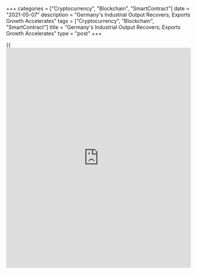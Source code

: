 +++
categories = ["Cryptocurrency", "Blockchain", "SmartContract"]
date = "2021-05-07"
description = "Germany's Industrial Output Recovers; Exports Growth Accelerates"
tags = ["Cryptocurrency", "Blockchain", "SmartContract"]
title = "Germany's Industrial Output Recovers; Exports Growth Accelerates"
type = "post"
+++

{{<iframe id="large-banner" src="https://www.bounty.group/#slide=9.0" width="100%" height="600" scrolling="no" style="border: 0px solid rgb(216, 221, 230); border-radius: 3px;">}}

Germany's industrial production recovered and exports growth accelerated
unexpectedly in March, separate data from Destatis revealed on Friday.

Industrial production grew 2.5 percent month-on-month in March,
reversing a 1.9 percent fall in February. Output was forecast to climb
2.3 percent. This was the first monthly growth in three months.

The small increase in industrial production in March shows that
factories are still not back to normal, despite the strength of demand,
Andrew Kenningham, an economist at Capital Economics, said.

This seems to be primarily due to supply problems, notably the global
shortage of semi-conductor chips, which look set to drag on during the
second quarter, the economist added.

Supply chain disruptions like the blockage of the Suez Canal or semi-
conductor delivery problems will distort industrial activity, Carsten
Brzeski, an ING economist said. However, these disruptions will only
delay - not derail - the catch-up of German industry.

The [economy][1] ministry said the slight improvement in the Ifo
[business][2] climate and the renewed strong increase in incoming orders
ensure a positive outlook for the industry in the coming months.

The ministry noted that the construction industry is also gradually
overcoming the weak start to the current year and is likely to pick up
further in the months to come.

Excluding energy and construction, industrial production was up 0.7
percent, data showed.

Within industry, the production of intermediate goods grew 1.2 percent
and output of consumer goods gained 2.9 percent. Meanwhile, capital
goods output decreased 0.4 percent.

Outside industry, energy production was up 2.4 percent and construction
output increased by 10.8 percent.

On a yearly basis, industrial production advanced 5.1 percent, in
contrast to a 6.8 percent fall in February.

Another report showed that exports increased 1.2 percent on a monthly
basis in March, while economists had forecast the growth to ease to 0.5
percent from 1 percent in February.

At the same time, imports growth rose sharply to 6.5 percent from 3.6
percent a month ago. This was the second consecutive increase and far
exceeded the economists' forecast of 0.7 percent.

Consequently, the trade surplus fell to EUR 14.3 billion from EUR 18.9
billion in the previous month. The expected level was EUR 19.5 billion.

Germany exported goods to the value of EUR 126.5 billion and imported
goods to the value of EUR 105.9 billion in March. Year-on-year, exports
advanced 16.1 percent, reversing a 1.2 percent fall in February and
imports rose 15.5 percent after a 0.9 percent rise.

These were the highest nominal values ever recorded for monthly exports
and imports in foreign trade statistics.

As a result, the trade surplus increased to an unadjusted EUR 23.3
billion from EUR 18.2 billion last year.

The current account surplus totaled EUR 30.2 billion versus EUR 24.8
billion in last year.

For comments and feedback [contact](https://www.playgroundfx.com/contact/): editorial@rtt[news](https://www.letsplayfx.com/blog/forex-news-website/).com

[Economic News][1]

 **What parts of the world are seeing the best (and worst) economic
performances lately? Click[here][3] to check out our [Econ Scorecard][3]
and find out! See up-to-the-moment [ranking](https://www.playgroundfx.com/blog/crypto-exchange-ranking/)s for the best and worst
performers in [GDP][4], [unemployment rate][5], [inflation][6] and much
more.**

   1. www.rtt[news](https://www.letsplayfx.com/blog/forex-news-website/).com/Content/EconomicNews.aspx
   2. www.rtt[news](https://www.letsplayfx.com/blog/forex-news-website/).com/Content/Business.aspx
   3. www.rtt[news](https://www.letsplayfx.com/blog/forex-news-website/).com/economic-scorecard/world-rank/retail-sales/highest-performance.aspx
   4. www.rtt[news](https://www.letsplayfx.com/blog/forex-news-website/).com/economic-scorecard/world-rank/GDP/highest-performance.aspx
   5. www.rtt[news](https://www.letsplayfx.com/blog/forex-news-website/).com/economic-scorecard/world-rank/unemployment-rate/lowest-performance.aspx
   6. www.rtt[news](https://www.letsplayfx.com/blog/forex-news-website/).com/economic-scorecard/world-rank/CPI/highest-performance.aspx
